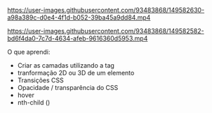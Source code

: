 

https://user-images.githubusercontent.com/93483868/149582630-a98a389c-d0e4-4f1d-b052-39ba45a9dd84.mp4



https://user-images.githubusercontent.com/93483868/149582582-bd6f4da0-7c7d-4634-afeb-9616360d5953.mp4

O que aprendi:

- Criar as camadas utilizando a tag <span>
- tranformação 2D ou 3D de um elemento 
- Transições CSS
- Opacidade / transparência do CSS
- hover
- nth-child ()
  
